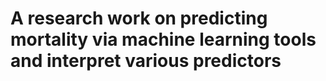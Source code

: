 # A research work on predicting mortality via machine learning tools and interpret various predictors
